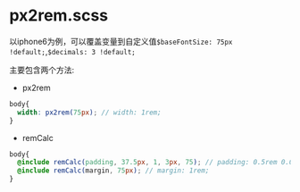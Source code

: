# px2rem.scss

以iphone6为例，可以覆盖变量到自定义值`$baseFontSize: 75px !default;`,`$decimals: 3 !default;`

主要包含两个方法:

* px2rem

```scss
body{
  width: px2rem(75px); // width: 1rem;
}
```

* remCalc

```scss
body{
  @include remCalc(padding, 37.5px, 1, 3px, 75); // padding: 0.5rem 0.013rem 0.04rem 1rem;
  @include remCalc(margin, 75px); // margin: 1rem;
}
```